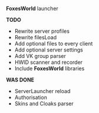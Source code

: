 __FoxesWorld__ launcher

  **TODO**
  - Rewrite server profiles
  - Rewrite filesLoad
  - Add optional files to every client
  - Add optional server settings
  - Add VK group parser
  - HWID scanner and recorder
  - Include __FoxesWorld__ libraries

  **WAS DONE**
  - ServerLauncher reload
  - Authorisation
  - Skins and Cloaks parser
